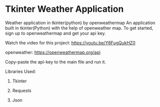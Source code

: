 # Tkinter Weather Application
Weather application in tkinter(python) by openweathermap
An application built in tkinter(Python) with the help of openweather map.
To get started, sign up to openweathermap and get your api key.


Watch the video for this project: <https://youtu.be/Y6FugQukHZ0>

openweather: <https://openweathermap.org/api>

Copy-paste the api-key to the  main file and run it.

Libraries Used:

1. Tkinter

2. Requests

3. Json
